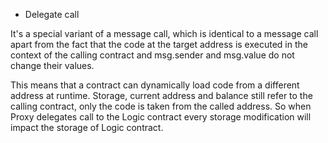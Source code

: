 * Delegate call

It's a special variant of a message call, which is identical to a message call apart from the fact that the code at the target address is executed in the context of the calling contract and msg.sender and msg.value do not change their values.

This means that a contract can dynamically load code from a different address at runtime. Storage, current address and balance still refer to the calling contract, only the code is taken from the called address. So when Proxy delegates call to the Logic contract every storage modification will impact the storage of Logic contract.